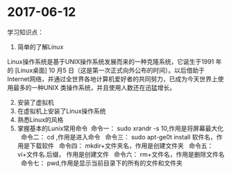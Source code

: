 # 2017-06-12
 学习知识点：
 1. 简单的了解Linux 
 
  Linux操作系统是基于UNIX操作系统发展而来的一种克隆系统，它诞生于1991 年的 [Linux桌面] 10 月5 日（这是第一次正式向外公布的时间）。以后借助于Internet网络，并通过全世界各地计算机爱好者的共同努力，已成为今天世界上使用最多的一种UNIX 类操作系统，并且使用人数还在迅猛增长。 
 
 2. 安装了虚拟机
 3. 在虚拟机上安装了Linux操作系统
 4. 熟悉Linux的风格
 5. 掌握基本的Lunix常用命令 
   命令一： sudo xrandr -s 10,作用是将屏幕最大化
   命令二： cd ,作用是进入命令
   命令三： sudo apt-ge0t install 软件名，作用是下载软件
   命令四： mkdir+文件夹名，作用是创建文件夹
   命令五： vi+文件名.后缀， 作用是创建文件
   命令六： rm+文件名，作用是删除文件名
   命令七： pwd,作用是显示当前目录下的所有的文件和文件夹
 
 
 
